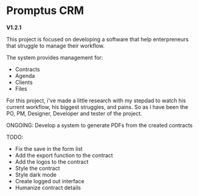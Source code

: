 # Promptus CRM
**V1.2.1**

This project is focused on developing a software that help enterpreneurs that struggle to manage their workflow.

The system provides management for:
- Contracts
- Agenda
- Clients
- Files

For this project, i've made a little research with my stepdad to watch his current workflow, his biggest struggles, and pains.
So as i have been the PO, PM, Designer, Developer and tester of the project.


ONGOING:
Develop a system to generate PDFs from the created contracts


TODO:
- Fix the save in the form list
- Add the export function to the contract
- Add the logos to the contract
- Style the contract
- Style dark mode
- Create logged out interface
- Humanize contract details
